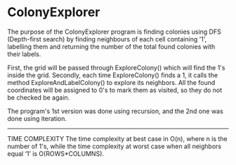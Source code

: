 # ColonyExplorer


The purpose of the ColonyExplorer program is finding colonies using DFS (Depth-first search) by finding neighbours of each cell containing '1', labelling them and returning the number of the total found colonies with their labels.

First, the grid will be passed through ExploreColony() which will find the 1's inside the grid.
Secondly, each time ExploreColony() finds a 1, it calls the method ExploreAndLabelColony() to explore its neighbors. 
All the found coordinates will be assigned to 0's to mark them as visited, so they do not be checked be again.

The program's 1st version was done using recursion, and the 2nd one was done using iteration.

------------------------------------------------------------------------------------------------------------------------------------------------------------------

TIME COMPLEXITY
The time complexity at best case in O(n), where n is the number of 1's, while the time complexity at worst case when all neighbors equal ‘1’ is O(ROWS*COLUMNS).


